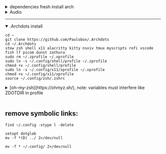 <details><summary>dependencies fresh install arch</summary>

```
sudo pacman -Syu --needed git jq xclip libnotify fontconfig fastfetch slock imagemagick stow alacritty dunst tmux zsh unclutter awesome kitty rofi conky fish lf nsxiv picom redshift systemd xf86-input-libinput gimp gnupg pass zathura zoxide wget alsa-utils eza flameshot gpick python-pip --noconfirm
```

</details>

<details><summary>Audio</summary>

```
sudo pacman -S --needed pipewire pipewire-pulse wireplumber pipewire-alsa alsa-utils sof-firmware
sleep 3
systemctl --user status pipewire pipewire-pulse wireplumber
sleep 3
systemctl --user enable --now pipewire pipewire-pulse wireplumber
```

</details>

---

<details open><summary>  .Archdots install </summary>

```
cd ~
git clone https://github.com/Paulobox/.Archdots
cd ~/.Archdots
stow zsh shell x11 alacritty kitty nsxiv tmux myscripts rofi vscode fish lf picom dunst zathura
sudo rm ~/.zprofile ~/.xprofile
sudo ln -s ~/.config/shell/profile ~/.zprofile
chmod +x ~/.config/shell/profile
sudo ln -s ~/.config/x11/xprofile ~/.xprofile
chmod +x ~/.config/x11/xprofile
source ~/.config/zsh/.zshrc
```

</details>

<details><summary> [oh-my-zsh](https://ohmyz.sh/), note: variables must interfere like ZDOTDIR in profile</summary>

```
sudo rm -rf ~/.oh-my-zsh
cd ~
unset ZDOTDIR
echo "Y" | sh -c "$(curl -fsSL https://raw.githubusercontent.com/ohmyzsh/ohmyzsh/master/tools/install.sh)"
git clone --depth=1 https://github.com/zsh-users/zsh-syntax-highlighting.git ${ZSH_CUSTOM:-~/.oh-my-zsh/custom}/plugins/zsh-syntax-highlighting
git clone --depth=1 https://github.com/zsh-users/zsh-autosuggestions ${ZSH_CUSTOM:-~/.oh-my-zsh/custom}/plugins/zsh-autosuggestions
git clone --depth=1 https://github.com/romkatv/powerlevel10k.git ${ZSH_CUSTOM:-$HOME/.oh-my-zsh/custom}/themes/powerlevel10k
sleep 1
sudo rm -rf ~/.zshrc
sudo ln -s ~/.config/zsh/.zshrc ~
source ~/.zshrc
```

</details>

<br>


## remove symbolic links:

`
find ~/.config -xtype l -delete
`

```
setopt dotglob
mv -f *(D) ../ 2>/dev/null
```

```
mv -f * ~/.config/ 2>/dev/null
```
